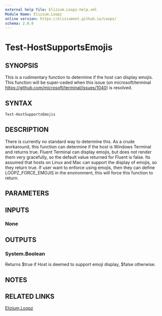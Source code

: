 ```yaml
---
external help file: Elizium.Loopz-help.xml
Module Name: Elizium.Loopz
online version: https://eliziumnet.github.io/Loopz/
schema: 2.0.0
---
```


# Test-HostSupportsEmojis

## SYNOPSIS

This is a rudimentary function to determine if the host can display emojis. This
function will be super-ceded when this issue (on microsoft/terminal
https://github.com/microsoft/terminal/issues/1040) is resolved.

## SYNTAX

```powershell
Test-HostSupportsEmojis
```

## DESCRIPTION

There is currently no standard way to determine this. As a crude workaround, this function
can determine if the host is Windows Terminal and returns true. Fluent Terminal can
display emojis, but does not render them very gracefully, so the default value
returned for Fluent is false. Its assumed that hosts on Linux and Mac can support
the display of emojis, so they return true. If user want to enforce using emojis,
then they can define LOOPZ_FORCE_EMOJIS in the environment, this will force this
function to return.

## PARAMETERS

## INPUTS

### None

## OUTPUTS

### System.Boolean

Returns $true if Host is deemed to support emoji display, $false otherwise.

## NOTES

## RELATED LINKS

[Elizium.Loopz](https://github.com/EliziumNet/Loopz)

